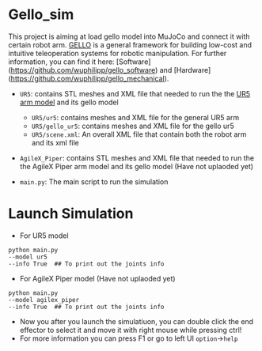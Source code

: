 # Gello_sim
This project is aiming at load gello model into MuJoCo and connect it with certain robot arm. [GELLO](https://wuphilipp.github.io/gello_site/) is a general framework for building low-cost and intuitive teleoperation systems for robotic manipulation. For further information, you can find it here: [Software] (https://github.com/wuphilipp/gello_software) and [Hardware] (https://github.com/wuphilipp/gello_mechanical). 
* `UR5`: contains STL meshes and XML file that needed to run the the [UR5 arm model](https://github.com/google-deepmind/mujoco_menagerie/tree/main/universal_robots_ur5e) and its gello model
    * `UR5/ur5`: contains meshes and XML file for the general UR5 arm
    * `UR5/gello_ur5`: contains meshes and XML file for the gello ur5 
    * `UR5/scene.xml`: An overall XML file that contain both the robot arm and its xml file

* `AgileX_Piper`: contains STL meshes and XML file that needed to run the the AgileX Piper arm model and its gello model (Have not uplaoded yet)
* `main.py`: The main script to run the simulation

# Launch Simulation
* For UR5 model
```
python main.py 
--model ur5
--info True  ## To print out the joints info
```

* For AgileX Piper model (Have not uplaoded yet)
```
python main.py 
--model agilex_piper
--info True  ## To print out the joints info
```


- Now you after you launch the simulatiuon, you can double click the end effector to select it and move it with right mouse while pressing ctrl!
- For more information you can press F1 or go to left UI `option`->`help`



